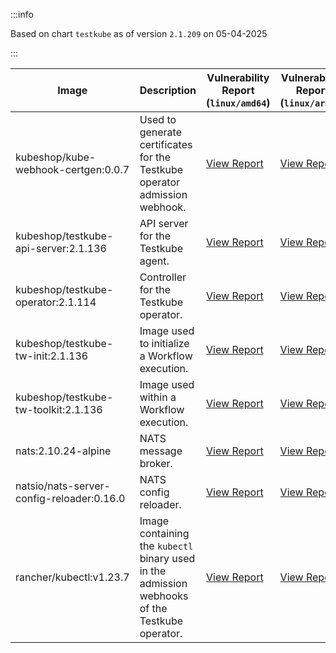 :::info

Based on chart `testkube` as of version `2.1.209` on 05-04-2025

:::

| Image | Description | Vulnerability Report (`linux/amd64`) | Vulnerability Report (`linux/arm64`) | Docker Image |
|-------|-------------|----------------------------------------|----------------------------------------|--------------|
| kubeshop/kube-webhook-certgen:0.0.7 | Used to generate certificates for the Testkube operator admission webhook. | [View Report](./kube-webhook-certgen-0.0.7_linux_amd64.md) | [View Report](./kube-webhook-certgen-0.0.7_linux_arm64.md) | [View Image](https://hub.docker.com/layers/kubeshop/kube-webhook-certgen/0.0.7/images/sha256-99c5ac7ef7cf17b180a3ae9d11144120ff203017d6bd805dc95ab2648a5a6e7e?context=explore) |
| kubeshop/testkube-api-server:2.1.136 | API server for the Testkube agent. | [View Report](./testkube-api-server-2.1.136_linux_amd64.md) | [View Report](./testkube-api-server-2.1.136_linux_arm64.md) | [View Image](https://hub.docker.com/layers/kubeshop/testkube-api-server/2.1.136/images/sha256-e8e758128c0930e5d5812105355f34a7721abfe32d3211a7be2c8e49d55d24c5?context=explore) |
| kubeshop/testkube-operator:2.1.114 | Controller for the Testkube operator. | [View Report](./testkube-operator-2.1.114_linux_amd64.md) | [View Report](./testkube-operator-2.1.114_linux_arm64.md) | [View Image](https://hub.docker.com/layers/kubeshop/testkube-operator/2.1.114/images/sha256-991e29661ac75736b10a7ec5a1dc37076c0c1e21195c2e1fe0df6ed8a0d39964?context=explore) |
| kubeshop/testkube-tw-init:2.1.136 | Image used to initialize a Workflow execution. | [View Report](./testkube-tw-init-2.1.136_linux_amd64.md) | [View Report](./testkube-tw-init-2.1.136_linux_arm64.md) | [View Image](https://hub.docker.com/layers/kubeshop/testkube-tw-init/2.1.136/images/sha256-add2bf13075451f2224be6f017e4cb0e89fbb0453720949b24c05d95d50727e7?context=explore) |
| kubeshop/testkube-tw-toolkit:2.1.136 | Image used within a Workflow execution. | [View Report](./testkube-tw-toolkit-2.1.136_linux_amd64.md) | [View Report](./testkube-tw-toolkit-2.1.136_linux_arm64.md) | [View Image](https://hub.docker.com/layers/kubeshop/testkube-tw-toolkit/2.1.136/images/sha256-b59ce4eaf5a8f806e9b52277d14c7df0eb2ee6312ab713a309baeadc536184bb?context=explore) |
| nats:2.10.24-alpine | NATS message broker. | [View Report](./nats-2.10.24-alpine_linux_amd64.md) | [View Report](./nats-2.10.24-alpine_linux_arm64.md) | [View Image](https://hub.docker.com/layers/library/nats/2.10.24-alpine/images/sha256-d13ec5ce79a02e1be937820dd36db611e25bd0c08cd9947fa9a5d52a56bf91fc?context=explore) |
| natsio/nats-server-config-reloader:0.16.0 | NATS config reloader. | [View Report](./nats-server-config-reloader-0.16.0_linux_amd64.md) | [View Report](./nats-server-config-reloader-0.16.0_linux_arm64.md) | [View Image](https://hub.docker.com/layers/natsio/nats-server-config-reloader/0.16.0/images/sha256-6e1f185d0f39fdf6032872bd20f1ce134d4e18c923d55f7cf93d40afcf6a8ffe?context=explore) |
| rancher/kubectl:v1.23.7 | Image containing the `kubectl` binary used in the admission webhooks of the Testkube operator. | [View Report](./kubectl-v1.23.7_linux_amd64.md) | [View Report](./kubectl-v1.23.7_linux_arm64.md) | [View Image](https://hub.docker.com/layers/rancher/kubectl/v1.23.7/images/sha256-139cffe27d95d9b3cdeb782a7456cf5eb6a2d18b7a90b85a2c0bde4ff295bae8?context=explore) |
